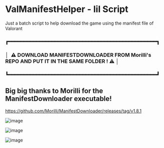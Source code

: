 # ValManifestHelper - lil Script
Just a batch script to help download the game using the manifest file of Valorant

### ┏━━━━━━━━━━━━━━━━━━━━━━━━━━━━━━━━━━━━━━━━━━━━━━━━┓
### │   ⚠️ DOWNLOAD MANIFESTDOWNLOADER FROM Morilli's REPO AND PUT IT IN THE SAME FOLDER ! ⚠️  │
### ┗━━━━━━━━━━━━━━━━━━━━━━━━━━━━━━━━━━━━━━━━━━━━━━━━┛
## Big big thanks to Morilli for the ManifestDownloader executable!
https://github.com/Morilli/ManifestDownloader/releases/tag/v1.8.1

![image](https://user-images.githubusercontent.com/128378374/228708863-f40beb14-e9d8-41c1-a7b8-2e5fa568db95.png)

![image](https://user-images.githubusercontent.com/128378374/228708905-57c376da-2223-47a7-96eb-945d5bc2f16a.png)

![image](https://user-images.githubusercontent.com/128378374/228709031-5b3b106c-9631-4d7f-a02f-3e6840d09dfc.png)
